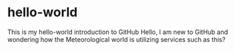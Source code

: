 # hello-world
This is my hello-world introduction to GitHub
Hello, I am new to GitHub and wondering how the Meteorological world is utilizing services such as this?
